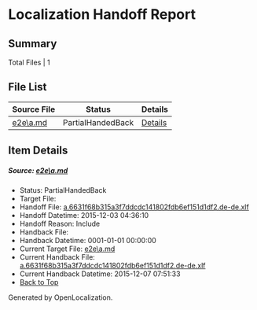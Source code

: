 # <a name='report-top'></a> Localization Handoff Report

## Summary
 Total Files | 1

## File List
 Source File | Status | Details 
 ----------- | ------ | ------- 
 [e2e\a.md](https://github.com/OpenLocalizationTest/oltest/blob/6bb08238eae7eca1b99e8b4a98e54d664846abab/e2e/a.md) | PartialHandedBack | [Details](#0dfe9cc01c9b6eac1aeddc6709e525f16a38c5821)

## Item Details
##### <a name='0dfe9cc01c9b6eac1aeddc6709e525f16a38c5821'></a> Source: [e2e\a.md](https://github.com/OpenLocalizationTest/oltest/blob/6bb08238eae7eca1b99e8b4a98e54d664846abab/e2e/a.md)
* Status: PartialHandedBack
* Target File: 
* Handoff File: [a.6631f68b315a3f7ddcdc141802fdb6ef151d1df2.de-de.xlf](https://github.com/OpenLocalizationTestOrg/olhandoff/blob/90262745f7903b041a8ef418525587c5b2c6ad57/ol-handoff/OpenLocalizationTestOrg/oltest.de-de/yanz/a.6631f68b315a3f7ddcdc141802fdb6ef151d1df2.de-de.xlf)
* Handoff Datetime: 2015-12-03 04:36:10
* Handoff Reason: Include
* Handback File: 
* Handback Datetime: 0001-01-01 00:00:00
* Current Target File: [e2e\a.md](https://github.com/OpenLocalizationTestOrg/oltest.de-de/blob/a67ca5a6410d5e6d2500bab9025932fa3ee3fadd/e2e/a.md)
* Current Handback File: [a.6631f68b315a3f7ddcdc141802fdb6ef151d1df2.de-de.xlf](https://github.com/OpenLocalizationTestOrg/olhandback/blob/3b81fd8a1e02ddad513182d342ac98ab8c41aa26/ol-handback/OpenLocalizationTestOrg/oltest.de-de/yanz/a.6631f68b315a3f7ddcdc141802fdb6ef151d1df2.de-de.xlf)
* Current Handback Datetime: 2015-12-07 07:51:33
* [Back to Top](#report-top)


Generated by OpenLocalization.
